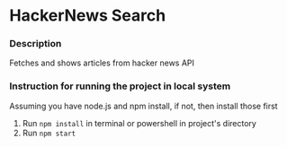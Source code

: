 # HackerNews Search
### Description
Fetches and shows articles from hacker news API
### Instruction for running the project in local system
Assuming you have node.js and npm install, if not, then install those first  
1. Run `npm install` in terminal or powershell in project's directory
2. Run `npm start` 
